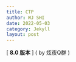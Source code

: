```yaml
---
title: CTP
author: WJ SHI
date: 2022-05-03
category: Jekyll
layout: post
---
```




[ **8.0 版本** ]    ( by 炫夜Q群 ) 

<img src="https://www.nextstepone.ltd/mff/images/ctp1.jpg" alt="" referrerpolicy="no-referrer">





